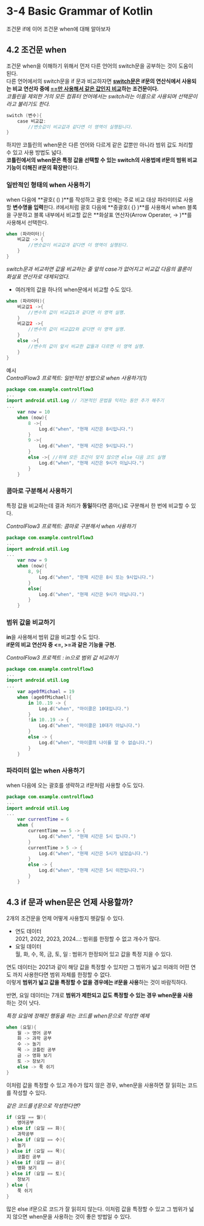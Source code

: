 # 3-4 Basic Grammar of Kotlin

조건문 if에 이어 조건문 when에 대해 알아보자



## 4.2 조건문 when

조건문 when을 이해하기 위해서 먼저 다른 언어의 switch문을 공부하는 것이 도움이 된다.<br>  다른 언어에서의 switch문을 if 문과 비교하자면  **<u>switch문</u>은 if문의 연산식에서 사용되는 비교 연산자 중에 <u>==만 사용해서 같은 값인지 비교</u>하는 조건문이다.**<br> *코틀린을 제외한 거의 모든 컴퓨터 언어에서는 switch라는 이름으로 사용되며 선택문이라고 불리기도 한다.*

```kotlin
switch (변수){
    case 비교값:
    	//변숫값이 비교값과 같다면 이 영역이 실행됩니다.
}
```

하지만 코틀린의 when문은 다른 언어와 다르게 같은 값뿐만 아니라 범위 값도 처리할 수 있고 사용 방법도 넓다. <br>**코틀린에서의 when문은 특정 값을 선택할 수 있는 switch의 사용법에 if문의 범위 비교 기능이 더해진 if문의 확장판**이다.



### 일반적인 형태의 when 사용하기

when 다음에 **괄호( () )**를 작성하고 괄호 안에는 주로 비교 대상 파라미터로 사용할 **변수명을 입력**한다. if에서처럼 괄호 다음에 **중괄호( {} )**를 사용해서 when 블록을 구분하고 블록 내부에서 비교할 값은 **화살표 연산자(Arrow Operater, -> )**를 사용해서 선택한다.

```kotlin
when (파라미터){
    비교값 -> {
        //변숫값이 비교값과 같다면 이 영역이 실행된다.
    }
}
```

*switch문과 비교하면 값을 비교하는 줄 앞의 case가 없어지고 비교값 다음의 콜론이 화살표 연산자로 대체되었다.*<br> 

- 여러개의 값을 하나의 when문에서 비교할 수도 있다.

```kotlin
when (파라미터){
    비교값1 ->{
        //변수의 값이 비교값1과 같다면 이 영역 실행.
    }
    비교값2 ->{
        //변수의 값이 비교값2와 같다면 이 영역 실행.
    }
    else ->{
        //변수의 값이 앞서 비교한 값들과 다르면 이 영역 실행.
    }
}
```

예시<br>*ControlFlow3 프로젝트: 일반적인 방법으로 when 사용하기(1)*

```kotlin
package com.example.controlflow3
...
import android.util.Log // 기본적인 문법을 익히는 동안 추가 해주기
...
	var now = 10
	when (now){
        8 ->{
            Log.d("when", "현재 시간은 8시입니다.")
        }
        9 ->{
            Log.d("when", "현재 시간은 9시입니다.")
        }
        else ->{ //위에 모든 조건이 맞지 않으면 else 다음 코드 실행
            Log.d("when", "현재 시간은 9시가 이닙니다.")
        }
    }
```



### 콤마로 구분해서 사용하기

특정 값을 비교하는데 결과 처리가 **동일**하다면 콤마(,)로 구분해서 한 번에 비교할 수 있다.

*ControlFlow3 프로젝트: 콤마로 구분해서 when 사용하기*

```kotlin
package com.example.controlflow3
...
import android.util.Log
...
	var now = 9
	when (now){
        8, 9{
            Log.d("when", "현재 시간은 8시 또는 9시입니다.")
        }
        else{
            Log.d("when", "현재 시간은 9시가 아닙니다.")
        }
    }
```



### 범위 값을 비교하기

**in**을 사용해서 범위 값을 비교할 수도 있다.<br>**if문의 비교 연산자 중 <=, >=과 같은 기능을 구현.**

*ControlFlow3 프로젝트 : in으로 범위 값 비교하기*

```kotlin
package com.example.controlflow3
...
import android.util.Log
...
	var age0fMichael = 19
	when (age0fMichael){
        in 10..19 -> {
            Log.d("when", "마이클은 10대입니다.")
        }
        !in 10..19 -> {
            Log.d("when", "마이클은 10대가 아닙니다.")
        }
        else -> {
            Log.d("when", "마이클의 나이를 알 수 없습니다.")
        }
    }

```



### 파라미터 없는 when 사용하기

when 다음에 오는 괄호를 생략하고 if문처럼 사용할 수도 있다.

```kotlin
package com.example.controlflow3
...
import android util.Log
...
	var currentTime = 6
	when {
        currentTime == 5 -> {
            Log.d("when", "현재 시간은 5시 입니다.")
        }
        currentTime > 5 -> {
            Log.d("when", "현재 시간은 5시가 넘었습니다.")
        }
        else -> {
            Log.d("when", "현재 시간은 5시 이전입니다.")
        }
    }
```



## 4.3 if 문과 when문은 언제 사용할까?

2개의 조건문을 언제 어떻게 사용할지 헷갈릴 수 있다.

- 연도 데이터<br>2021, 2022, 2023, 2024...: 범위를 한정할 수 없고 개수가 많다.
- 요일 데이터<br>월, 화, 수, 목, 금, 토, 일 : 범위가 한정되어 있고 값을 특정 지을 수 있다.

연도 데이터는 2021과 같이 해당 값을 특정할 수 있지만 그 범위가 넓고 미래의 어떤 연도 까지 사용한다면 범위 자체를 한정할 수 없다. <br>이렇게 **범위가 넓고 값을 특정할 수 없을 경우에는 if문을 사용**하는 것이 바람직하다.

반면, 요일 데이터는 7개로 **범위가 제한되고 값도 특정할 수 있는 경우 when문을 사용**하는 것이 낫다.

*특정 요일에 정해진 행동을 하는 코드를 when문으로 작성한 예제*

```kotlin
when (요일){
    월 -> 영어 공부
    화 -> 과학 공부
    수 -> 놀기
    목 -> 코틀린 공부
    금 -> 영화 보기
    토 -> 장보기
    else -> 푹 쉬기
}
```

이처럼 값을 특정할 수 있고 개수가 많지 않은 경우, when문을 사용하면 잘 읽히는 코드를 작성할 수 있다.

*같은 코드를 if문으로 작성한다면?*

```kotlin
if (요일 == 월){
    영어공부
} else if (요일 == 화){
    과학공부
} else if (요일 == 수){
    놀기
} else if (요일 == 목){
    코틀린 공부
} else if (요일 == 금){
    영화 보기
} else if (요일 == 토){
    장보기
} else {
    푹 쉬기
}
```

많은 else if문으로 코드가 잘 읽히지 않는다. 이처럼 값을 특정할 수 있고 그 범위가 넓지 않으면 when문을 사용하는 것이 좋은 방법일 수 있다.